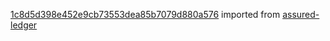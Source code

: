 [1c8d5d398e452e9cb73553dea85b7079d880a576](https://github.com/insolar/assured-ledger/commit/1c8d5d398e452e9cb73553dea85b7079d880a576) imported from [assured-ledger](https://github.com/insolar/assured-ledger)
